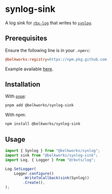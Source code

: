 
# synlog-sink

A log sink for [`rbx-log`](https://github.com/roblox-aurora/rbx-log) that writes to [`synlog`](https://github.com/Belkworks/synlog).

## Prerequisites

Ensure the following line is in your `.npmrc`:

```ini
@belkworks:registry=https://npm.pkg.github.com
```

Example available [here](https://github.com/Belkworks/synlog-sink/blob/master/.npmrc).

## Installation

With [`pnpm`](https://pnpm.io/):

```sh
pnpm add @belkworks/synlog-sink
```

With npm:

```sh
npm install @belkworks/synlog-sink
```

## Usage

```ts
import { Synlog } from "@belkworks/synlog";
import sink from "@belkworks/synlog-sink";
import Log, { Logger } from "@rbxts/log";

Log.SetLogger(
	Logger.configure()
		.WriteToCallback(sink(Synlog))
		.Create(),
);
```
